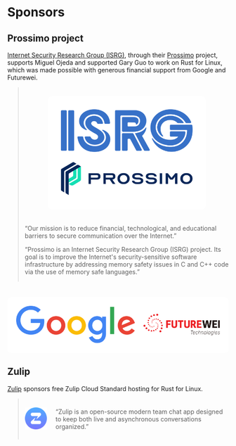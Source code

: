 # Sponsors

## Prossimo project

[Internet Security Research Group (ISRG)](https://www.abetterinternet.org), through their [Prossimo](https://www.memorysafety.org/initiative/linux-kernel/) project, supports Miguel Ojeda and supported Gary Guo to work on Rust for Linux, which was made possible with generous financial support from Google and Futurewei.

<blockquote style="display: flex; column-gap: 20px; align-items: center;flex-wrap: wrap;">
  <div style="flex: 0 1 300px; margin-top: 20px; margin-bottom: 20px;background: white;padding: 30px;border-radius: 10px;row-gap: 20px;display: flex;flex-direction: column;margin-left: auto;margin-right: auto;">
    <a href="https://www.abetterinternet.org"><img src="ISRG.svg" alt="ISRG Logo"></a>
    <a href="https://www.memorysafety.org"><img src="Prossimo.svg" alt="Prossimo Logo"></a>
  </div>
  <div style="flex: 300px;">
    <p>“Our mission is to reduce financial, technological, and educational barriers to secure communication over the Internet.”</p>
    <p>“Prossimo is an Internet Security Research Group (ISRG) project. Its goal is to improve the Internet's security-sensitive software infrastructure by addressing memory safety issues in C and C++ code via the use of memory safe languages.”</p>
  </div>
</blockquote>

<div style="background: white; margin-top: 2.5em; border-radius: 10px; padding: 20px; display: flex; align-items: center; justify-content: center; column-gap: 4%;">
    <div style="flex: 14 1 0;"><img style="width: 100%; height: auto;" src="Google.svg" alt="Google Logo"></div>
    <div style="flex:  9 1 0;"><img style="width: 100%; height: auto;" src="Futurewei.png" alt="Futurewei Logo"></div>
</div>

## Zulip

[Zulip](https://zulip.com) sponsors free Zulip Cloud Standard hosting for Rust for Linux.

<blockquote style="display: flex; column-gap: 20px; align-items: center;">
  <div style=" flex: 0 0 50px; margin-top: 20px; margin-bottom: 20px;">
    <a href="https://zulip.com"><img src="Zulip.svg" alt="Zulip Logo"></a>
  </div>
  <p>“Zulip is an open-source modern team chat app designed to keep both live and asynchronous conversations organized.”</p>
</blockquote>
